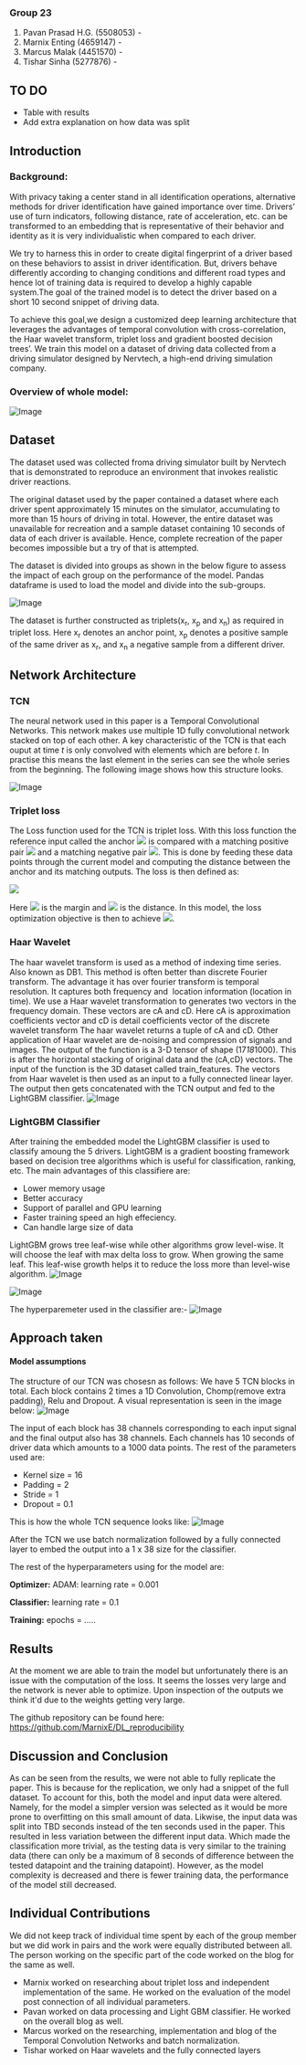 ### Group 23
<ol>
  <li>Pavan Prasad H.G. (5508053) - <p.p.h.guruprasad@student.tudelft.nl> </li>
  <li>Marnix Enting (4659147) - <m.f.g.enting@student.tudelft.nl></li>
  <li>Marcus Malak (4451570) - <m.m.h.g.malak@student.tudelft.nl></li>
  <li>Tishar Sinha (5277876) - <T.Sinha-2@student.tudelft.nl></li>
</ol>

## TO DO
- Table with results
- Add extra explanation on how data was split

## Introduction
### Background:
With privacy taking a center stand in all identification operations, alternative methods for driver identification have gained importance over time. 
Drivers’ use of turn indicators, following distance, rate of acceleration, etc. can be transformed to an embedding that is representative of their behavior and identity as it is very individualistic when compared to each driver. 

We try to harness this in order to create digital fingerprint of a driver based on these behaviors to assist in driver identification. But, drivers behave differently according to changing conditions and different road types and hence lot of training data is required to develop a highly capable system.The goal of the trained model is to detect the driver based on a short 10 second snippet of driving data. 

To achieve this goal,we design a customized deep learning architecture that leverages the advantages of temporal convolution with cross-correlation, the Haar wavelet transform, triplet loss and gradient boosted decision trees’. We train this model on a dataset of driving data collected from a driving simulator designed by Nervtech, a high-end driving simulation company.

### Overview of whole model:

![Image](Model.png)


## Dataset

The dataset used was collected froma driving simulator built by Nervtech that is demonstrated to reproduce an environment that invokes realistic driver reactions. 

The original dataset used by the paper contained a dataset where each driver spent approximately 15 minutes on the simulator, accumulating to more than 15 hours of driving in total. However, the entire dataset was unavailable for recreation and a sample dataset containing 10 seconds of data of each driver is available. Hence, complete recreation of the paper becomes impossible but a try of that is attempted.

The dataset is divided into groups as shown in the below figure to assess the impact of each group on the performance of the model. Pandas dataframe is used to load the model and divide into the sub-groups.

![Image](Dataset_groups.png)
<!-- <p align="center">
<img src= Dataset_groups.png/>
</p> -->

The dataset is further constructed as triplets(x<sub>r</sub>, x<sub>p</sub> and x<sub>n</sub>) as required in triplet loss. Here x<sub>r</sub> denotes an anchor point, x<sub>p</sub> denotes a positive sample of the same driver as x<sub>r</sub>, and x<sub>n</sub> a negative sample from a different driver.

<!-- <p align="center">
<img src= triplet_data_split_code.png>
</p> -->


## Network Architecture

### TCN

The neural network used in this paper is a Temporal Convolutional Networks. This network makes use multiple 1D fully convolutional network stacked on top of each other. A key characteristic of the TCN is that each ouput at time _t_ is only convolved with elements which are before _t_. In practise this means the last element in the series can see the whole series from the beginning. The following image shows how this structure looks.

![Image](TCN_layer.png)
<!-- <p align="center">
<img src= TCN_layer.png/ width=70% height=70%>
</p> -->

### Triplet loss
The Loss function used for the TCN is triplet loss. With this loss function the reference input called the anchor <img src="https://render.githubusercontent.com/render/math?math=x_a"> is compared with a matching positive pair <img src="https://render.githubusercontent.com/render/math?math=x_p"> and a matching negative pair <img src="https://render.githubusercontent.com/render/math?math=x_n">. This is done by feeding these data points through the current model and computing the distance between the anchor and its matching outputs. The loss is then defined as:

<img src="https://render.githubusercontent.com/render/math?math=l(x_a,x_p,x_n) = max(0,D^2_{ap} - D^2_{an}+\alpha)">

Here <img src="https://render.githubusercontent.com/render/math?math=\alpha"> is the margin and <img src="https://render.githubusercontent.com/render/math?math=D"> is the distance. In this model, the loss optimization objective is then to achieve <img src="https://render.githubusercontent.com/render/math?math=D^2_{ap} \gg D^2_{an}">.



### Haar Wavelet
The haar wavelet transform is used as a method of indexing time series. Also known as DB1. This method is often better than discrete Fourier transform. The advantage it has over fourier transform is temporal resolution. It captures both frequency and  location information (location in time).  We use a Haar wavelet transformation to generates two vectors in the frequency domain. These vectors are cA and cD. Here cA is approximation coefficients vector and cD  is detail coefficients vector of the discrete wavelet transform The haar wavelet returns a tuple of cA and cD. Other application of Haar wavelet are de-noising and compression of signals and images. The output of the function is a 3-D tensor of shape (17*18*1000). This is after the horizontal stacking of original data and the (cA,cD) vectors. The input of the function is the 3D dataset called train_features. The vectors from Haar wavelet is then used as an input to a fully connected linear layer. The output then gets concatenated with the TCN output and fed to the  LightGBM classifier.
![Image](haar.PNG)
<!-- <p align="center">
<img src= haar.PNG/ width=50% height=50%>
</p> -->

### LightGBM Classifier
After training the embedded model the LightGBM classifier is used to classify amoung the 5 drivers. LightGBM is a gradient boosting framework based on decision tree algorithms which is useful for classification, ranking, etc. The main advantages of this classifiere are:
- Lower memory usage
- Better accuracy
- Support of parallel and GPU learning
- Faster training speed an high effeciency.
- Can handle large size of data

LightGBM grows tree leaf-wise while other algorithms grow level-wise. It will choose the leaf with max delta loss to grow. When growing the same leaf. This leaf-wise growth helps it to reduce the loss more than level-wise algorithm.
![Image](leafwise.PNG)
<!-- <p align="center">
<img src= leafwise.PNG/ width=70% height=70%>
</p> -->
![Image](levewise.PNG)
<!-- <p align="center">
<img src= levewise.PNG/ width=70% height=70%>
</p>
 -->
The hyperparemeter used in the classifier are:-
![Image](hyperparam.PNG)
<!-- <p align="center">
<img src= hyperparam.PNG/ width=40% height=40%>
</p> -->


## Approach taken

#### Model assumptions
The structure of our TCN was chosesn as follows: 
We have 5 TCN blocks in total. Each block contains 2 times a 1D Convolution, Chomp(remove extra padding), Relu and Dropout. A visual representation is seen in the image below:
![Image](TCN_block.png)
<!-- <p align="center">
<img src= TCN_block.png/ width=20% height=20%>
</p>
 -->
The input of each block has 38 channels corresponding to each input signal and the final output also has 38 channels. Each channels has 10 seconds of driver data which amounts to a 1000 data points. The rest of the parameters used are:

- Kernel size = 16
- Padding = 2
- Stride = 1
- Dropout = 0.1

This is how the whole TCN sequence looks like:
![Image](TCN_sequence.png)
<!-- <p align="center">
<img src= TCN_sequence.png/ width=40% height=40%>
</p> -->


After the TCN we use batch normalization followed by a fully connected layer to embed the output into a 1 x 38 size for the classifier.

The rest of the hyperparameters using for the model are:

**Optimizer:**
ADAM: learning rate = 0.001

**Classifier:**
learning rate = 0.1

**Training:**
epochs = .....


## Results
At the moment we are able to train the model but unfortunately there is an issue with the computation of the loss. It seems the losses very large and the network is never able to optimize. Upon inspection of the outputs we think it'd due to the weights getting very large. 

The github repository can be found here: https://github.com/MarnixE/DL_reproducibility


## Discussion and Conclusion
As can be seen from the results, we were not able to fully replicate the paper. This is because for the replication, we only had a snippet of the full dataset. To account for this, both the model and input data were altered. Namely, for the model a simpler version was selected as it would be more prone to overfitting on this small amount of data. Likwise, the input data was split into TBD seconds instead of the ten seconds used in the paper. This resulted in less variation between the different input data. Which made the classification more trivial, as the testing data is very similar to the training data (there can only be a maximum of 8 seconds of difference between the tested datapoint and the training datapoint). However, as the model complexity is decreased and there is fewer training data, the performance of the model still decreased. 

## Individual Contributions
We did not keep track of individual time spent by each of the group member but we did work in pairs and the work were equally distributed between all. The person working on the specific part of the code worked on the blog for the same as well.

- Marnix worked on researching about triplet loss and independent implementation of the same. He worked on the evaluation of the model post connection of all individual parameters.
- Pavan worked on data processing and Light GBM classifier. He worked on the overall blog as well.
- Marcus worked on the researching, implementation and blog of the Temporal Convolution Networks and batch normalization. 
- Tishar worked on Haar wavelets and the fully connected layers
